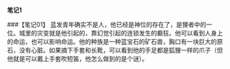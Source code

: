 **笔记1**

###【笔记01】
    蓝发青年确实不是人，他已经是神位的存在了，是狸者中的一位。城里的灾变就是他引起的，靠幻觉引起的连锁发生的癫狂。他可以看到人身上的命运，也可以影响命运。他的种族是一种蓝宝石的矿石兽，胸口有一块巨大的原石，没有心脏。如果摘下手套和长靴，可以看到他的手足都是狐狸一样的爪子（但他就是可以戴上手套吹短笛，他怎么做到的是个谜）。

